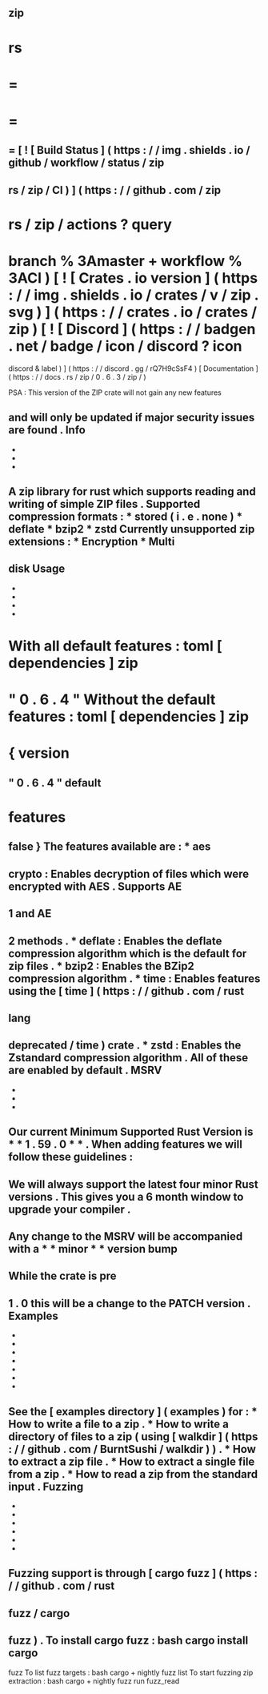 zip
-
rs
=
=
=
=
=
=
[
!
[
Build
Status
]
(
https
:
/
/
img
.
shields
.
io
/
github
/
workflow
/
status
/
zip
-
rs
/
zip
/
CI
)
]
(
https
:
/
/
github
.
com
/
zip
-
rs
/
zip
/
actions
?
query
=
branch
%
3Amaster
+
workflow
%
3ACI
)
[
!
[
Crates
.
io
version
]
(
https
:
/
/
img
.
shields
.
io
/
crates
/
v
/
zip
.
svg
)
]
(
https
:
/
/
crates
.
io
/
crates
/
zip
)
[
!
[
Discord
]
(
https
:
/
/
badgen
.
net
/
badge
/
icon
/
discord
?
icon
=
discord
&
label
)
]
(
https
:
/
/
discord
.
gg
/
rQ7H9cSsF4
)
[
Documentation
]
(
https
:
/
/
docs
.
rs
/
zip
/
0
.
6
.
3
/
zip
/
)
>
PSA
:
This
version
of
the
ZIP
crate
will
not
gain
any
new
features
>
and
will
only
be
updated
if
major
security
issues
are
found
.
Info
-
-
-
-
A
zip
library
for
rust
which
supports
reading
and
writing
of
simple
ZIP
files
.
Supported
compression
formats
:
*
stored
(
i
.
e
.
none
)
*
deflate
*
bzip2
*
zstd
Currently
unsupported
zip
extensions
:
*
Encryption
*
Multi
-
disk
Usage
-
-
-
-
-
With
all
default
features
:
toml
[
dependencies
]
zip
=
"
0
.
6
.
4
"
Without
the
default
features
:
toml
[
dependencies
]
zip
=
{
version
=
"
0
.
6
.
4
"
default
-
features
=
false
}
The
features
available
are
:
*
aes
-
crypto
:
Enables
decryption
of
files
which
were
encrypted
with
AES
.
Supports
AE
-
1
and
AE
-
2
methods
.
*
deflate
:
Enables
the
deflate
compression
algorithm
which
is
the
default
for
zip
files
.
*
bzip2
:
Enables
the
BZip2
compression
algorithm
.
*
time
:
Enables
features
using
the
[
time
]
(
https
:
/
/
github
.
com
/
rust
-
lang
-
deprecated
/
time
)
crate
.
*
zstd
:
Enables
the
Zstandard
compression
algorithm
.
All
of
these
are
enabled
by
default
.
MSRV
-
-
-
-
Our
current
Minimum
Supported
Rust
Version
is
*
*
1
.
59
.
0
*
*
.
When
adding
features
we
will
follow
these
guidelines
:
-
We
will
always
support
the
latest
four
minor
Rust
versions
.
This
gives
you
a
6
month
window
to
upgrade
your
compiler
.
-
Any
change
to
the
MSRV
will
be
accompanied
with
a
*
*
minor
*
*
version
bump
-
While
the
crate
is
pre
-
1
.
0
this
will
be
a
change
to
the
PATCH
version
.
Examples
-
-
-
-
-
-
-
-
See
the
[
examples
directory
]
(
examples
)
for
:
*
How
to
write
a
file
to
a
zip
.
*
How
to
write
a
directory
of
files
to
a
zip
(
using
[
walkdir
]
(
https
:
/
/
github
.
com
/
BurntSushi
/
walkdir
)
)
.
*
How
to
extract
a
zip
file
.
*
How
to
extract
a
single
file
from
a
zip
.
*
How
to
read
a
zip
from
the
standard
input
.
Fuzzing
-
-
-
-
-
-
-
Fuzzing
support
is
through
[
cargo
fuzz
]
(
https
:
/
/
github
.
com
/
rust
-
fuzz
/
cargo
-
fuzz
)
.
To
install
cargo
fuzz
:
bash
cargo
install
cargo
-
fuzz
To
list
fuzz
targets
:
bash
cargo
+
nightly
fuzz
list
To
start
fuzzing
zip
extraction
:
bash
cargo
+
nightly
fuzz
run
fuzz_read
